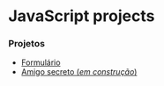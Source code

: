 # JavaScript projects

### Projetos
- [Formulário](formulario)
- [Amigo secreto (_em construção_)](amigo-secreto)
